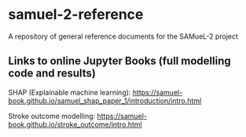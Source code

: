 # samuel-2-reference

A repository of general reference documents for the SAMueL-2 project

## Links to online Jupyter Books (full modelling code and results)

SHAP (Explainable machine learning): https://samuel-book.github.io/samuel_shap_paper_1/introduction/intro.html

Stroke outcome modelling: https://samuel-book.github.io/stroke_outcome/intro.html
